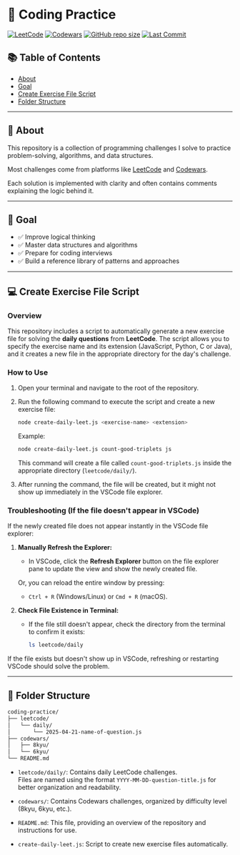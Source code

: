 # 🚀 Coding Practice

[![LeetCode](https://img.shields.io/badge/LeetCode-practice-orange)](https://leetcode.com/)
[![Codewars](https://img.shields.io/badge/Codewars-kata-red)](https://www.codewars.com/)
[![GitHub repo size](https://img.shields.io/github/repo-size/righigor/coding-practice?color=blue)](https://github.com/righigor/coding-practice)
[![Last Commit](https://img.shields.io/github/last-commit/righigor/coding-practice)](https://github.com/righigor/coding-practice)

## 📚 Table of Contents
- [About](#-about)
- [Goal](#-goal)
- [Create Exercise File Script](#-create-exercise-file-script)
- [Folder Structure](#-folder-structure)

---

## 📌 About

This repository is a collection of programming challenges I solve to practice problem-solving, algorithms, and data structures.

Most challenges come from platforms like [LeetCode](https://leetcode.com/) and [Codewars](https://www.codewars.com/).

Each solution is implemented with clarity and often contains comments explaining the logic behind it.

---

## 🎯 Goal

- ✅ Improve logical thinking
- ✅ Master data structures and algorithms
- ✅ Prepare for coding interviews
- ✅ Build a reference library of patterns and approaches

---

## 💻 Create Exercise File Script

### Overview

This repository includes a script to automatically generate a new exercise file for solving the **daily questions** from **LeetCode**. The script allows you to specify the exercise name and its extension (JavaScript, Python, C or Java), and it creates a new file in the appropriate directory for the day's challenge.

### How to Use

1. Open your terminal and navigate to the root of the repository.

2. Run the following command to execute the script and create a new exercise file:

    ```bash
    node create-daily-leet.js <exercise-name> <extension>
    ```

    Example:
    ```bash
    node create-daily-leet.js count-good-triplets js
    ```

    This command will create a file called `count-good-triplets.js` inside the appropriate directory (`leetcode/daily/`).

3. After running the command, the file will be created, but it might not show up immediately in the VSCode file explorer.

### Troubleshooting (If the file doesn't appear in VSCode)

If the newly created file does not appear instantly in the VSCode file explorer:

1. **Manually Refresh the Explorer:**
   - In VSCode, click the **Refresh Explorer** button on the file explorer pane to update the view and show the newly created file.
   
   Or, you can reload the entire window by pressing:
   - `Ctrl + R` (Windows/Linux) or `Cmd + R` (macOS).

2. **Check File Existence in Terminal:**
   - If the file still doesn't appear, check the directory from the terminal to confirm it exists:
     ```bash
     ls leetcode/daily
     ```

If the file exists but doesn't show up in VSCode, refreshing or restarting VSCode should solve the problem.

---

## 📁 Folder Structure

```bash
coding-practice/
├── leetcode/
│   └── daily/
│       └── 2025-04-21-name-of-question.js
├── codewars/
│   ├── 8kyu/
│   └── 6kyu/
└── README.md

```

- `leetcode/daily/`: Contains daily LeetCode challenges.  
  Files are named using the format `YYYY-MM-DD-question-title.js` for better organization and readability.

- `codewars/`: Contains Codewars challenges, organized by difficulty level (8kyu, 6kyu, etc.).

- `README.md`: This file, providing an overview of the repository and instructions for use.

- `create-daily-leet.js`: Script to create new exercise files automatically.
